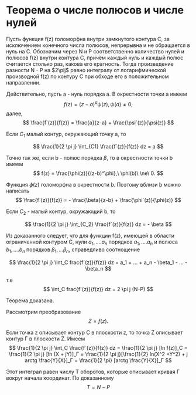 # Теорема о числе полюсов и числе нулей

Пусть функция f(z) голоморфна внутри замкнутого контура C, за исключением конечного числа полюсов, непрерывна и не обращается в нуль на C. Обозначим через N и P соответственно количество нулей и полюсов f(z) внутри контура C, причём каждый нуль и каждый полюс считается столько раз, какова его кратность. Тогда произведение разности N - P на $2\pij$ равно интегралу от логарифмической производной f(z) по контуру C при обходе его в положительном направлении. 

Действительно, пусть a - нуль порядка а. В окрестности точки а имеем 
$$
    f(z) = (z-a)^a \psi(z), \psi(a) \ne 0;
$$
далее,
$$
    \frac{f`(z)}{f(z)} = \frac{a}{z-a} + \frac{\psi`(z)}{\psi(z)}
$$

Если $C_1$ малый контур, окружающий точку а, то

$$
    \frac{1}{2 \pi j} \int_{C1} \frac{f`(z)}{f(z)} dz = a
$$

Точно так же, если b - полюс порядка $\beta$,  то в окрестности точки b имеем
$$
f(z) = \frac{\phi(z)}{(z-b)^\phi},\ \phi(b)\ \ne\ 0. 
$$

Функция $\phi(z)$ голоморфна в окрестности b. Поэтому вблизи b можно написать
$$
    \frac{f`(z)}{f(z)} = - \frac{\beta}{z-b} + \frac{\phi`(z)}{\phi(z)}
$$

Если $C_2$ - малый контур, окружающий b, то

$$
    \frac{1}{2 \pi j} \int_{C_2} \frac{f`(z)}{f(z)} dz = - \beta
$$

Из доказанного следует, что для функции f(z), имеющей в области ограниченной контуром C, нули $a_1,....a_n$ порядков $a_1,....a_n$ и полюса $b_1,....b_n$ порядков $\beta_1,... \beta_n$, справедливо соотнощение

$$
\frac{1}{2 \pi j} \int_C frac{f`(z)}{f(z)} dz = a_1 + ... + a_n - \beta_1 - ... - \beta_n
$$

т.е 
$$
    \int_C frac{f`(z)}{f(z)} dz = 2 \pi j (N-P)
$$

Теорема доказана.

Рассмотрим преобразование 
$$
    Z = f(z).
$$

Если точка z описывает контур C в плоскости z, то точка Z описывает контур Г в плоскости Z. Имеем
$$
    \frac{1}{2 \pi j} \int_C \frac{f`(z)}{f(z)} dz = \frac{1}{2 \pi j} [ln f(z)]_C = \frac{1}{2 \pi j} [ln (X + jY)]_Г = \frac{1}{2 \pi j}[\frac{1}{2} ln(X^2 +Y^2) + j arctg \frac{Y}{X}]_Г = \frac{1}{2 \pi} [arctg \frac{Y}{X}]_Г
$$

Этот интеграл равен числу Т оборотов, которые описывает кривая Г вокруг начала координат. По доказанному
$$
    T = N - P
$$